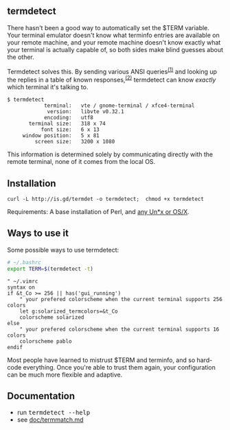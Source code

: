 ## termdetect

There hasn't been a good way to automatically set the $TERM variable.  Your terminal emulator doesn't know what terminfo entries are available on your remote machine, and your remote machine doesn't know exactly what your terminal is actually capable of, so both sides make blind guesses about the other.

Termdetect solves this.  By sending various ANSI queries<sup>[(1)](https://github.com/DeeNewcum/termdetect/blob/master/doc/termmatch.md#capability-names-tests)</sup> and looking up the replies in a table of known responses,<sup>[(2)](https://github.com/DeeNewcum/termdetect/blob/master/src/termmatch.src)</sup> termdetect can know *exactly* which terminal it's talking to.

    $ termdetect
                terminal:   vte / gnome-terminal / xfce4-terminal
                 version:   libvte v0.32.1
                encoding:   utf8
           terminal size:   318 x 74
               font size:   6 x 13
         window position:   5 x 81
             screen size:   3200 x 1080

This information is determined solely by communicating directly with the remote terminal, none of it comes from the local OS.

## Installation

    curl -L http://is.gd/termdet -o termdetect;  chmod +x termdetect

Requirements: A base installation of Perl, and [any Un*x or OS/X](https://github.com/DeeNewcum/termdetect/blob/master/doc/tested_on.txt).

## Ways to use it

Some possible ways to use termdetect:

````bash
# ~/.bashrc
export TERM=$(termdetect -t)
````

````vim
" ~/.vimrc
syntax on
if &t_Co >= 256 || has('gui_running')
    " your prefered colorscheme when the current terminal supports 256 colors
    let g:solarized_termcolors=&t_Co
    colorscheme solarized
else
    " your prefered colorscheme when the current terminal supports 16 colors
    colorscheme pablo
endif
````

Most people have learned to mistrust $TERM and terminfo, and so hard-code everything.  Once you're able to trust them again, your configuration can be much more flexible and adaptive.

## Documentation

* run <tt>termdetect --help</tt>
* see [doc/termmatch.md](https://github.com/DeeNewcum/termdetect/blob/master/doc/termmatch.md)
